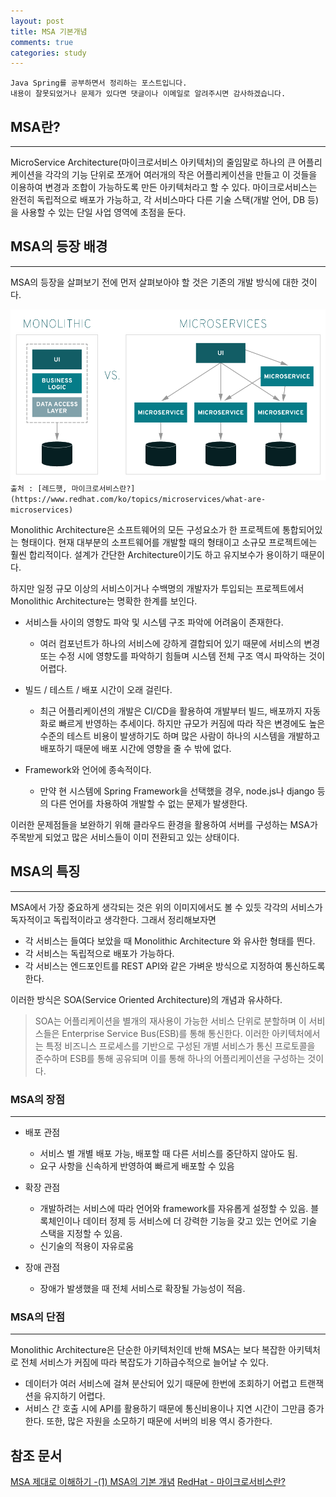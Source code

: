 ```yaml
---
layout: post
title: MSA 기본개념
comments: true
categories: study
---
```


```
Java Spring를 공부하면서 정리하는 포스트입니다.
내용이 잘못되었거나 문제가 있다면 댓글이나 이메일로 알려주시면 감사하겠습니다.
```

## MSA란?

---

MicroService Architecture(마이크로서비스 아키텍처)의 줄임말로 하나의 큰 어플리케이션을 각각의 기능 단위로 쪼개어 여러개의 작은 어플리케이션을 만들고 이 것들을 이용하여 변경과 조합이 가능하도록 만든 아키텍처라고 할 수 있다. 마이크로서비스는 완전히 독립적으로 배포가 가능하고, 각 서비스마다 다른 기술 스택(개발 언어, DB 등)을 사용할 수 있는 단일 사업 영역에 초점을 둔다.

## MSA의 등장 배경

---

MSA의 등장을 살펴보기 전에 먼저 살펴보아야 할 것은 기존의 개발 방식에 대한 것이다.

![Monolithic vs MicroService](/images/post/monolithic-vs-microservices.png)
`출처 : [레드햇, 마이크로서비스란?](https://www.redhat.com/ko/topics/microservices/what-are-microservices)`

Monolithic Architecture은 소프트웨어의 모든 구성요소가 한 프로젝트에 통합되어있는 형태이다. 현재 대부분의 소프트웨어를 개발할 때의 형태이고 소규모 프로젝트에는 훨씬 합리적이다. 설계가 간단한 Architecture이기도 하고 유지보수가 용이하기 때문이다.

하지만 일정 규모 이상의 서비스이거나 수백명의 개발자가 투입되는 프로젝트에서 Monolithic Architecture는 명확한 한계를 보인다.

- 서비스들 사이의 영향도 파악 및 시스템 구조 파악에 어려움이 존재한다.

  - 여러 컴포넌트가 하나의 서비스에 강하게 결합되어 있기 때문에 서비스의 변경 또는 수정 시에 영향도를 파악하기 힘들며 시스템 전체 구조 역시 파악하는 것이 어렵다.

- 빌드 / 테스트 / 배포 시간이 오래 걸린다.

  - 최근 어플리케이션의 개발은 CI/CD을 활용하여 개발부터 빌드, 배포까지 자동화로 빠르게 반영하는 추세이다. 하지만 규모가 커짐에 따라 작은 변경에도 높은 수준의 테스트 비용이 발생하기도 하며 많은 사람이 하나의 시스템을 개발하고 배포하기 때문에 배포 시간에 영향을 줄 수 밖에 없다.

- Framework와 언어에 종속적이다.
  - 만약 현 시스템에 Spring Framework을 선택했을 경우, node.js나 django 등의 다른 언어를 차용하여 개발할 수 없는 문제가 발생한다.

이러한 문제점들을 보완하기 위해 클라우드 환경을 활용하여 서버를 구성하는 MSA가 주목받게 되었고 많은 서비스들이 이미 전환되고 있는 상태이다.

## MSA의 특징

---

MSA에서 가장 중요하게 생각되는 것은 위의 이미지에서도 볼 수 있듯 각각의 서비스가 독자적이고 독립적이라고 생각한다.
그래서 정리해보자면

- 각 서비스는 들여다 보았을 때 Monolithic Architecture 와 유사한 형태를 띈다.
- 각 서비스는 독립적으로 배포가 가능하다.
- 각 서비스는 엔드포인트를 REST API와 같은 가벼운 방식으로 지정하여 통신하도록 한다.

이러한 방식은 SOA(Service Oriented Architecture)의 개념과 유사하다.

> SOA는 어플리케이션을 별개의 재사용이 가능한 서비스 단위로 분할하며 이 서비스들은 Enterprise Service Bus(ESB)를 통해 통신한다. 이러한 아키텍처에서는 특정 비즈니스 프로세스를 기반으로 구성된 개별 서비스가 통신 프로토콜을 준수하며 ESB를 통해 공유되며 이를 통해 하나의 어플리케이션을 구성하는 것이다.

### MSA의 장점

---

- 배포 관점

  - 서비스 별 개별 배포 가능, 배포할 때 다른 서비스를 중단하지 않아도 됨.
  - 요구 사항을 신속하게 반영하여 빠르게 배포할 수 있음

- 확장 관점

  - 개발하려는 서비스에 따라 언어와 framework를 자유롭게 설정할 수 있음. 블록체인이나 데이터 정제 등 서비스에 더 강력한 기능을 갖고 있는 언어로 기술 스택을 지정할 수 있음.
  - 신기술의 적용이 자유로움

- 장애 관점
  - 장애가 발생했을 때 전체 서비스로 확장될 가능성이 적음.

### MSA의 단점

---

Monolithic Architecture은 단순한 아키텍처인데 반해 MSA는 보다 복잡한 아키텍처로 전체 서비스가 커짐에 따라 복잡도가 기하급수적으로 늘어날 수 있다.

- 데이터가 여러 서비스에 걸쳐 분산되어 있기 때문에 한번에 조회하기 어렵고 트랜잭션을 유지하기 어렵다.
- 서비스 간 호출 시에 API를 활용하기 때문에 통신비용이나 지연 시간이 그만큼 증가한다. 또한, 많은 자원을 소모하기 때문에 서버의 비용 역시 증가한다.

## 참조 문서

[MSA 제대로 이해하기 -(1) MSA의 기본 개념](https://velog.io/@tedigom/MSA-제대로-이해하기-1-MSA의-기본-개념-3sk28yrv0e)
[RedHat - 마이크로서비스란?](https://www.redhat.com/ko/topics/microservices/what-are-microservices)
